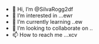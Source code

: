 - 👋 Hi, I’m @SilvaRogg2df
- 👀 I’m interested in ...ewr
- 🌱 I’m currently learning ..ew
- 💞️ I’m looking to collaborate on ..
- 📫 How to reach me ...xcv

<!---fg
SilvaRogg2/SilvaRogg2 is a ✨ special ✨ repository because its `README.md` (this file) appears on your GitHub profile.
You can click the Preview link to take a look at your changes.
--->
